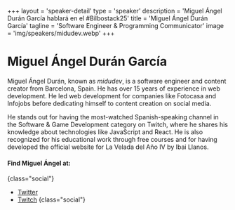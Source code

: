 +++
layout = 'speaker-detail'
type = 'speaker'
description = 'Miguel Ángel Durán García hablará en el #Bilbostack25'
title = 'Miguel Ángel Durán García'
tagline = 'Software Engineer & Programming Communicator'
image = 'img/speakers/midudev.webp'
+++

# Miguel Ángel Durán García

Miguel Ángel Durán, known as *midudev*, is a software engineer and content creator from Barcelona, Spain. He has over 15 years of experience in web development. He led web development for companies like Fotocasa and Infojobs before dedicating himself to content creation on social media.

He stands out for having the most-watched Spanish-speaking channel in the Software & Game Development category on Twitch, where he shares his knowledge about technologies like JavaScript and React. He is also recognized for his educational work through free courses and for having developed the official website for La Velada del Año IV by Ibai Llanos.

#### Find Miguel Ángel at:

{class="social"}
* [Twitter](https://x.com/midudev)
* [Twitch](https://twitch.tv/midudev)
  {class="social"}
